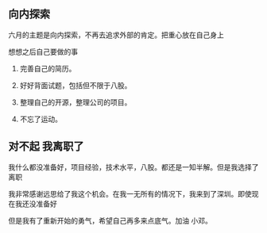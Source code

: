 <!--
 * @Author: dhj 17613071153@163.com
 * @Date: 2023-06-05 10:33:43
 * @LastEditors: dhj 17613071153@163.com
 * @LastEditTime: 2023-06-14 18:52:30
 * @FilePath: \实验项目\docs\Life\June.md
 * @Description: 这是默认设置,请设置`customMade`, 打开koroFileHeader查看配置 进行设置: https://github.com/OBKoro1/koro1FileHeader/wiki/%E9%85%8D%E7%BD%AE
-->
## 向内探索

六月的主题是向内探索，不再去追求外部的肯定。把重心放在自己身上

想想之后自己要做的事

1. 完善自己的简历。

2. 好好背面试题，包括但不限于八股。

3. 整理自己的开源，整理公司的项目。

4. 不忘了运动。
## 对不起 我离职了

我什么都没准备好，项目经验，技术水平，八股。都还是一知半解。但是我选择了离职

我非常感谢远思给了我这个机会。在我一无所有的情况下，我来到了深圳。即使现在我还没准备好

但是我有了重新开始的勇气，希望自己再多来点底气。加油 小邓。

